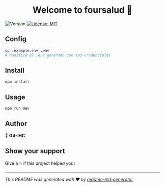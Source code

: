 <h1 align="center">Welcome to foursalud 👋</h1>
<p>
  <img alt="Version" src="https://img.shields.io/badge/version-1.0.0-blue.svg?cacheSeconds=2592000" />
  <a href="#" target="_blank">
    <img alt="License: MIT" src="https://img.shields.io/badge/License-MIT-yellow.svg" />
  </a>
</p>

## Config

```sh
cp .example.env .env
# Modifica el .env generado con tus credenciales
```

## Install

```sh
npm install
```

## Usage

```sh
npm run dev
```

## Author

👤 **G4-IHC**


## Show your support

Give a ⭐️ if this project helped you!

***
_This README was generated with ❤️ by [readme-md-generator](https://github.com/kefranabg/readme-md-generator)_

